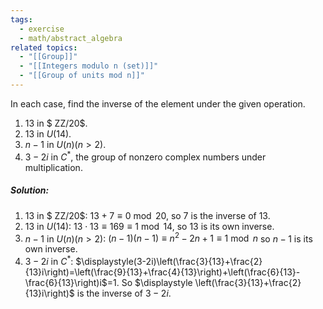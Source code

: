 ```yaml
---
tags:
  - exercise
  - math/abstract_algebra
related topics:
  - "[[Group]]"
  - "[[Integers modulo n (set)]]"
  - "[[Group of units mod n]]"
---
```

In each case, find the inverse of the element under the given operation. 
1. $13$ in $ ZZ/20$.
2. $13$ in $U(14)$.
3. $n − 1$ in $U(n) (n > 2)$.
4. $3 − 2i$ in $C^*$, the group of nonzero complex numbers under multiplication.
##### Solution:
1. $13$ in $ ZZ/20$:
	$13 + 7 \equiv 0\ \operatorname{mod}\ 20$, so $7$ is the inverse of $13$.
2. $13$ in $U(14)$:
	$13\cdot 13 \equiv 169 \equiv 1\ \operatorname{mod}\ 14$, so $13$ is its own inverse.
3. $n − 1$ in $U(n) (n > 2)$:
	$(n-1)(n-1)\equiv n^2 - 2n +1 \equiv 1\ \operatorname{mod}\ n$ so $n-1$ is its own inverse.
4. $3 − 2i$ in $C^*$:
	$\displaystyle(3-2i)\left(\frac{3}{13}+\frac{2}{13}i\right)=\left(\frac{9}{13}+\frac{4}{13}\right)+\left(\frac{6}{13}-\frac{6}{13}\right)i$=1. So $\displaystyle \left(\frac{3}{13}+\frac{2}{13}i\right)$ is the inverse of $3-2i$.
